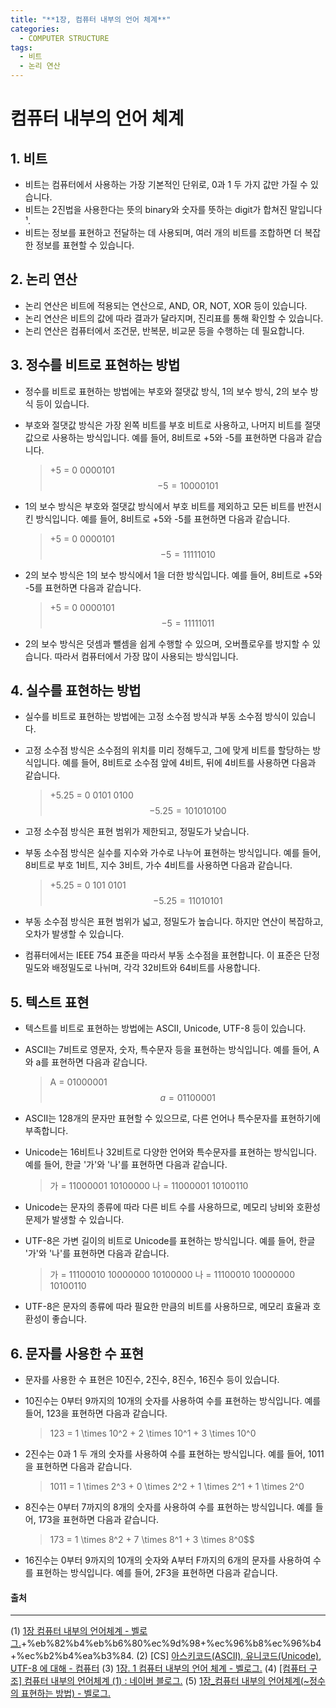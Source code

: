 ```yaml
---
title: "**1장, 컴퓨터 내부의 언어 체계**"
categories:
  - COMPUTER STRUCTURE
tags:
  - 비트
  - 논리 연산
---
```

# 컴퓨터 내부의 언어 체계

## 1. 비트
- 비트는 컴퓨터에서 사용하는 가장 기본적인 단위로, 0과 1 두 가지 값만 가질 수 있습니다.
- 비트는 2진법을 사용한다는 뜻의 binary와 숫자를 뜻하는 digit가 합쳐진 말입니다¹.
- 비트는 정보를 표현하고 전달하는 데 사용되며, 여러 개의 비트를 조합하면 더 복잡한 정보를 표현할 수 있습니다.

## 2. 논리 연산
- 논리 연산은 비트에 적용되는 연산으로, AND, OR, NOT, XOR 등이 있습니다.
- 논리 연산은 비트의 값에 따라 결과가 달라지며, 진리표를 통해 확인할 수 있습니다.
- 논리 연산은 컴퓨터에서 조건문, 반복문, 비교문 등을 수행하는 데 필요합니다.

## 3. 정수를 비트로 표현하는 방법
- 정수를 비트로 표현하는 방법에는 부호와 절댓값 방식, 1의 보수 방식, 2의 보수 방식 등이 있습니다.
- 부호와 절댓값 방식은 가장 왼쪽 비트를 부호 비트로 사용하고, 나머지 비트를 절댓값으로 사용하는 방식입니다. 예를 들어, 8비트로 +5와 -5를 표현하면 다음과 같습니다.

    >+5 = 0 0000101$$  
    >-5 = 1 0000101$$

- 1의 보수 방식은 부호와 절댓값 방식에서 부호 비트를 제외하고 모든 비트를 반전시킨 방식입니다. 예를 들어, 8비트로 +5와 -5를 표현하면 다음과 같습니다.

    >+5 = 0 0000101$$  
    >-5 = 1 1111010$$

- 2의 보수 방식은 1의 보수 방식에서 1을 더한 방식입니다. 예를 들어, 8비트로 +5와 -5를 표현하면 다음과 같습니다.

    >+5 = 0 0000101$$  
    >-5 = 1 1111011$$

- 2의 보수 방식은 덧셈과 뺄셈을 쉽게 수행할 수 있으며, 오버플로우를 방지할 수 있습니다. 따라서 컴퓨터에서 가장 많이 사용되는 방식입니다.

## 4. 실수를 표현하는 방법
- 실수를 비트로 표현하는 방법에는 고정 소수점 방식과 부동 소수점 방식이 있습니다.
- 고정 소수점 방식은 소수점의 위치를 미리 정해두고, 그에 맞게 비트를 할당하는 방식입니다. 예를 들어, 8비트로 소수점 앞에 4비트, 뒤에 4비트를 사용하면 다음과 같습니다.

    >+5.25 = 0 0101 0100$$
    >-5.25 = 1 0101 0100$$

- 고정 소수점 방식은 표현 범위가 제한되고, 정밀도가 낮습니다.
- 부동 소수점 방식은 실수를 지수와 가수로 나누어 표현하는 방식입니다. 예를 들어, 8비트로 부호 1비트, 지수 3비트, 가수 4비트를 사용하면 다음과 같습니다.

    >+5.25 = 0 101 0101$$
    >-5.25 = 1 101 0101$$

- 부동 소수점 방식은 표현 범위가 넓고, 정밀도가 높습니다. 하지만 연산이 복잡하고, 오차가 발생할 수 있습니다.
- 컴퓨터에서는 IEEE 754 표준을 따라서 부동 소수점을 표현합니다. 이 표준은 단정밀도와 배정밀도로 나뉘며, 각각 32비트와 64비트를 사용합니다.

## 5. 텍스트 표현
- 텍스트를 비트로 표현하는 방법에는 ASCII, Unicode, UTF-8 등이 있습니다.
- ASCII는 7비트로 영문자, 숫자, 특수문자 등을 표현하는 방식입니다. 예를 들어, A와 a를 표현하면 다음과 같습니다.

    >A = 01000001$$
    >a = 01100001$$

- ASCII는 128개의 문자만 표현할 수 있으므로, 다른 언어나 특수문자를 표현하기에 부족합니다.
- Unicode는 16비트나 32비트로 다양한 언어와 특수문자를 표현하는 방식입니다. 예를 들어, 한글 '가'와 '나'를 표현하면 다음과 같습니다.
    > 가 = 11000001 10100000
    > 나 = 11000001 10100110

- Unicode는 문자의 종류에 따라 다른 비트 수를 사용하므로, 메모리 낭비와 호환성 문제가 발생할 수 있습니다.
- UTF-8은 가변 길이의 비트로 Unicode를 표현하는 방식입니다. 예를 들어, 한글 '가'와 '나'를 표현하면 다음과 같습니다.
    > 가 = 11100010 10000000 10100000
    > 나 = 11100010 10000000 10100110

- UTF-8은 문자의 종류에 따라 필요한 만큼의 비트를 사용하므로, 메모리 효율과 호환성이 좋습니다.

## 6. 문자를 사용한 수 표현
- 문자를 사용한 수 표현은 10진수, 2진수, 8진수, 16진수 등이 있습니다.
- 10진수는 0부터 9까지의 10개의 숫자를 사용하여 수를 표현하는 방식입니다. 예를 들어, 123을 표현하면 다음과 같습니다.

  >123 = 1 \times 10^2 + 2 \times 10^1 + 3 \times 10^0

- 2진수는 0과 1 두 개의 숫자를 사용하여 수를 표현하는 방식입니다. 예를 들어, 1011을 표현하면 다음과 같습니다.

  >1011 = 1 \times 2^3 + 0 \times 2^2 + 1 \times 2^1 + 1 \times 2^0

- 8진수는 0부터 7까지의 8개의 숫자를 사용하여 수를 표현하는 방식입니다. 예를 들어, 173을 표현하면 다음과 같습니다.

  >173 = 1 \times 8^2 + 7 \times 8^1 + 3 \times 8^0$$

- 16진수는 0부터 9까지의 10개의 숫자와 A부터 F까지의 6개의 문자를 사용하여 수를 표현하는 방식입니다. 예를 들어, 2F3을 표현하면 다음과 같습니다.


#### 출처
-----
(1) [1장 컴퓨터 내부의 언어체계 - 벨로그.](https://bing.com/search?q=%ec%bb%b4%ed%93%a8%ed%84%b0)+%eb%82%b4%eb%b6%80%ec%9d%98+%ec%96%b8%ec%96%b4+%ec%b2%b4%ea%b3%84.
(2) [CS] [아스키코드(ASCII), 유니코드(Unicode), UTF-8 에 대해 - 컴퓨터](https://nuritech.tistory.com/26)
(3) [1장. 1 컴퓨터 내부의 언어 체계 - 벨로그.](https://velog.io/@raed123456/1%EC%9E%A5-%EC%BB%B4%ED%93%A8%ED%84%B0-%EB%82%B4%EB%B6%80%EC%9D%98-%EC%96%B8%EC%96%B4-%EC%B2%B4%EA%B3%84.)
(4) [[컴퓨터 구조] 컴퓨터 내부의 언어체계 (1) : 네이버 블로그.](https://m.blog.naver.com/ds4ouj/222419961116.)
(5) [1장_컴퓨터 내부의 언어체계(~정수의 표현하는 방법) - 벨로그.](https://velog.io/@hamakim94/1장컴퓨터-내부의-언어체계정수의-표현하는-방법.)
